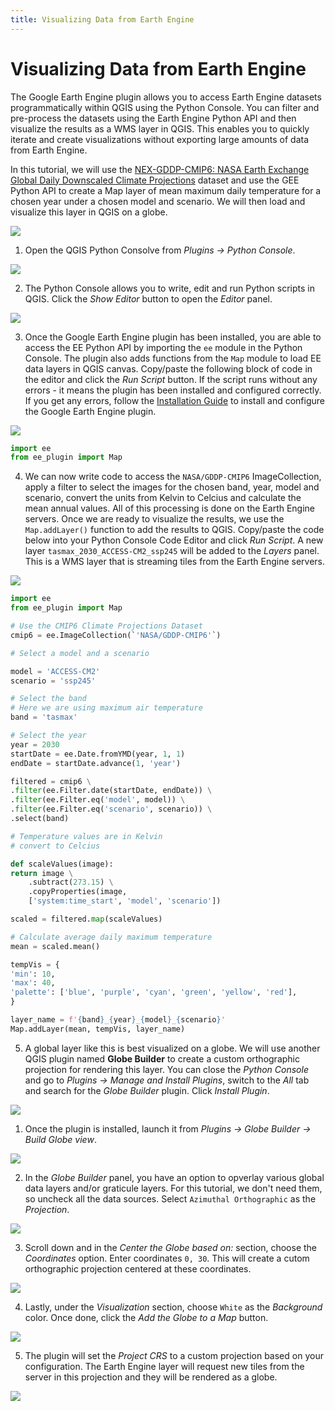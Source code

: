 ```yaml
---
title: Visualizing Data from Earth Engine
---
```


# Visualizing Data from Earth Engine

The Google Earth Engine plugin allows you to access Earth Engine datasets programmatically within QGIS using the Python Console. You can filter and pre-process the datasets using the Earth Engine Python API and then visualize the results as a WMS layer in QGIS. This enables you to quickly iterate and create visualizations without exporting large amounts of data from Earth Engine.

In this tutorial, we will use the [NEX-GDDP-CMIP6: NASA Earth Exchange Global Daily Downscaled Climate Projections](https://developers.google.com/earth-engine/datasets/catalog/NASA_GDDP-CMIP6) dataset and use the GEE Python API to create a Map layer of mean maximum daily temperature for a chosen year under a chosen model and scenario. We will then load and visualize this layer in QGIS on a globe.

![](../images/visualization_globe.png)


1. Open the QGIS Python Consolve from *Plugins → Python Console*.

![](../images/visualization1.png)

2. The Python Console allows you to write, edit and run Python scripts in QGIS. Click the *Show Editor* button to open the *Editor* panel.

![](../images/visualization2.png)

3. Once the Google Earth Engine plugin has been installed, you are able to access the EE Python API by importing the `ee` module in the Python Console. The plugin also adds functions from the `Map` module to load EE data layers in QGIS canvas. Copy/paste the following block of code in the editor and click the *Run Script* button. If the script runs without any errors - it means the plugin has been installed and configured correctly. If you get any errors, follow the [Installation Guide](../installation.md) to install and configure the Google Earth Engine plugin.

![](../images/visualization3.png)

```python
import ee
from ee_plugin import Map
```
4. We can now write code to access the `NASA/GDDP-CMIP6` ImageCollection, apply a filter to select the images for the chosen band, year, model and scenario, convert the units from Kelvin to Celcius and calculate the mean annual values. All of this processing is done on the Earth Engine servers. Once we are ready to visualize the results, we use the `Map.addLayer()` function to add the results to QGIS. Copy/paste the code below into your Python Console Code Editor and click *Run Script*. A new layer `tasmax_2030_ACCESS-CM2_ssp245` will be added to the *Layers* panel. This is a WMS layer that is streaming tiles from the Earth Engine servers. 

![](../images/visualization4.png)

```python
import ee
from ee_plugin import Map

# Use the CMIP6 Climate Projections Dataset
cmip6 = ee.ImageCollection(`'NASA/GDDP-CMIP6'`)

# Select a model and a scenario

model = 'ACCESS-CM2'
scenario = 'ssp245'

# Select the band
# Here we are using maximum air temperature
band = 'tasmax'

# Select the year
year = 2030
startDate = ee.Date.fromYMD(year, 1, 1)
endDate = startDate.advance(1, 'year')

filtered = cmip6 \
.filter(ee.Filter.date(startDate, endDate)) \
.filter(ee.Filter.eq('model', model)) \
.filter(ee.Filter.eq('scenario', scenario)) \
.select(band)

# Temperature values are in Kelvin
# convert to Celcius

def scaleValues(image):
return image \
    .subtract(273.15) \
    .copyProperties(image,
    ['system:time_start', 'model', 'scenario'])

scaled = filtered.map(scaleValues)

# Calculate average daily maximum temperature
mean = scaled.mean()

tempVis = {
'min': 10,
'max': 40,
'palette': ['blue', 'purple', 'cyan', 'green', 'yellow', 'red'],
}

layer_name = f'{band}_{year}_{model}_{scenario}'
Map.addLayer(mean, tempVis, layer_name)
```

5. A global layer like this is best visualized on a globe. We will use another QGIS plugin named **Globe Builder** to create a custom orthographic projection for rendering this layer. You can close the *Python Console* and go to *Plugins → Manage and Install Plugins*, switch to the *All* tab and search for the *Globe Builder* plugin. Click *Install Plugin*.

![](../images/visualization5.png)

1. Once the plugin is installed, launch it from *Plugins → Globe Builder → Build Globe view*. 

![](../images/visualization6.png)

2. In the *Globe Builder* panel, you have an option to opverlay various global data layers and/or graticule layers. For this tutorial, we don't need them, so uncheck all the data sources. Select `Azimuthal Orthographic` as the *Projection*.

![](../images/visualization7.png)

3. Scroll down and in the *Center the Globe based on:* section, choose the *Coordinates* option. Enter coordinates `0, 30`. This will create a cutom orthographic projection centered at these coordinates.

![](../images/visualization8.png)

4. Lastly, under the *Visualization* section, choose `White` as the *Background* color. Once done, click the *Add the Globe to a Map* button.

![](../images/visualization9.png)

5.  The plugin will set the *Project CRS* to a custom projection based on your configuration. The Earth Engine layer will request new tiles from the server in this projection and they will be rendered as a globe.

![](../images/visualization10.png)
